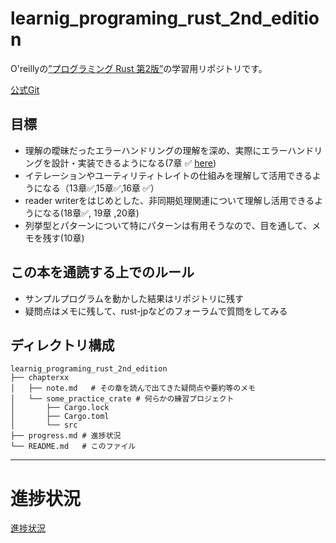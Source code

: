 # learnig_programing_rust_2nd_edition
O'reillyの[”プログラミング Rust 第2版”](https://www.oreilly.co.jp/books/9784873119786/)の学習用リポジトリです。

[公式Git](https://github.com/ProgrammingRust)

## 目標
- 理解の曖昧だったエラーハンドリングの理解を深め、実際にエラーハンドリングを設計・実装できるようになる(7章 ✅ [here](./chapter07/prac_thiserror/src/main.rs))
- イテレーションやユーティリティトレイトの仕組みを理解して活用できるようになる（13章✅,15章✅,16章 ✅）
- reader writerをはじめとした、非同期処理関連について理解し活用できるようになる(18章✅, 19章 ,20章)
- 列挙型とパターンについて特にパターンは有用そうなので、目を通して、メモを残す(10章)

## この本を通読する上でのルール
- サンプルプログラムを動かした結果はリポジトリに残す
- 疑問点はメモに残して、rust-jpなどのフォーラムで質問をしてみる

## ディレクトリ構成
```
learnig_programing_rust_2nd_edition
├── chapterxx
│   ├── note.md   # その章を読んで出てきた疑問点や要約等のメモ
│   └── some_practice_crate # 何らかの練習プロジェクト
│       ├── Cargo.lock
│       ├── Cargo.toml
│       └── src
├── progress.md # 進捗状況
└── README.md   # このファイル
```


----------------------------------

# 進捗状況

[進捗状況](./progress.md)




